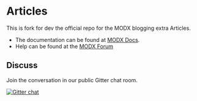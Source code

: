 # Articles

This is fork for dev the official repo for the MODX blogging extra Articles. 

 * The documentation can be found at [MODX Docs](http://rtfm.modx.com/extras/revo/articles).
 * Help can be found at the [MODX Forum](http://forums.modx.com/board?board=265)

## Discuss
Join the conversation in our public Gitter chat room.

[![Gitter chat](https://badges.gitter.im/modxcms/Articles.png)](https://gitter.im/modxcms/Articles)
